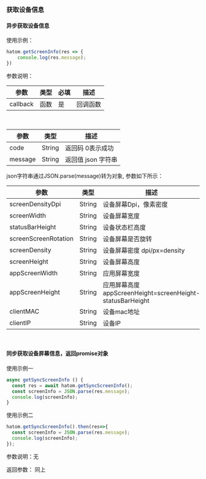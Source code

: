 ### 获取设备信息

#### 异步获取设备信息

使用示例：
```javascript
hatom.getScreenInfo(res => {
    console.log(res.message);
})

```
参数说明：

| 参数   | 类型 | 必填 | 描述     |
| -------- | ---- | ----- | -------- |
| callback | 函数 | 是 | 回调函数 |

&nbsp;

| 参数 | 类型   | 描述                               |
| ----- | ------ | ---------------------------------- |
| code  | String | 返回码  0表示成功 |
| message  | String | 返回值 json 字符串|

json字符串通过JSON.parse(message)转为对象, 参数如下所示：

| 参数   | 类型   | 描述         |
| ---------- | -------- | --------------- |
| screenDensityDpi  | String | 设备屏幕Dpi，像素密度     |
| screenWidth | String | 设备屏幕宽度   |
| statusBarHeight     | String | 设备状态栏高度    |
| screenScreenRotation       | String | 设备屏幕是否旋转      |
| screenDensity       | String | 设备屏幕密度 dpi/px=density      |
| screenHeight       | String | 设备屏幕高度      |
| appScreenWidth       | String | 应用屏幕宽度      |
| appScreenHeight       | String | 应用屏幕高度 appScreenHeight=screenHeight-statusBarHeight    |
| clientMAC       | String | 设备mac地址    |
| clientIP       | String | 设备IP    |

&nbsp;

#### 同步获取设备屏幕信息，返回promise对象

使用示例一
```javascript
async getSyncScreenInfo () {
  const res = await hatom.getSyncScreenInfo();
  const screenInfo = JSON.parse(res.message);
  console.log(screenInfo);
}
```
使用示例二

```javascript
hatom.getSyncScreenInfo().then(res=>{
  const screenInfo = JSON.parse(res.message);
  console.log(screenInfo);
});
```
参数说明：无

返回参数： 同上

&nbsp;
